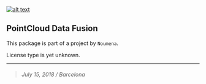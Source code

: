[![alt text](https://noumena.io/wp-content/uploads/2017/01/170113_N_BW-01.png)](https://noumena.io/ "noumena.io website")
## PointCloud Data Fusion


This package is part of a project by `Noumena`.

License type is yet unknown.
___
> ###### July 15, 2018 / Barcelona
